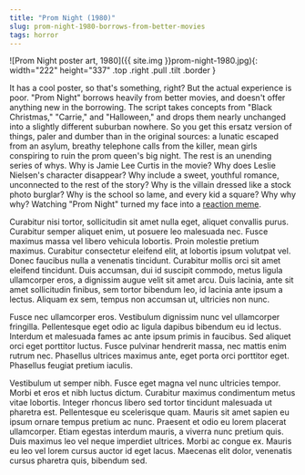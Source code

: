 ```yaml
---
title: "Prom Night (1980)"
slug: prom-night-1980-borrows-from-better-movies
tags: horror
---
```


![Prom Night poster art, 1980]({{ site.img }}prom-night-1980.jpg){: width="222" height="337" .top .right .pull .tilt .border }

It has a cool poster, so that's something, right? But the actual experience is poor. "Prom Night" borrows heavily from better movies, and doesn't offer anything new in the borrowing. The script takes concepts from "Black Christmas," "Carrie," and "Halloween," and drops them nearly unchanged into a slightly different suburban nowhere. So you get this ersatz version of things, paler and dumber than in the original sources: a lunatic escaped from an asylum, breathy telephone calls from the killer, mean girls conspiring to ruin the prom queen's big night. The rest is an unending series of whys. <!--more-->Why is Jamie Lee Curtis in the movie? Why does Leslie Nielsen's character disappear? Why include a sweet, youthful romance, unconnected to the rest of the story? Why is the villain dressed like a stock photo burglar? Why is the school so lame, and every kid a square? Why why why? Watching "Prom Night" turned my face into a [reaction meme](https://duckduckgo.com/?q=Confused+Reporter+Jonathan+Swan&iax=images&ia=images).

Curabitur nisi tortor, sollicitudin sit amet nulla eget, aliquet convallis purus. Curabitur semper aliquet enim, ut posuere leo malesuada nec. Fusce maximus massa vel libero vehicula lobortis. Proin molestie pretium maximus. Curabitur consectetur eleifend elit, at lobortis ipsum volutpat vel. Donec faucibus nulla a venenatis tincidunt. Curabitur mollis orci sit amet eleifend tincidunt. Duis accumsan, dui id suscipit commodo, metus ligula ullamcorper eros, a dignissim augue velit sit amet arcu. Duis lacinia, ante sit amet sollicitudin finibus, sem tortor bibendum leo, id lacinia ante ipsum a lectus. Aliquam ex sem, tempus non accumsan ut, ultricies non nunc.

Fusce nec ullamcorper eros. Vestibulum dignissim nunc vel ullamcorper fringilla. Pellentesque eget odio ac ligula dapibus bibendum eu id lectus. Interdum et malesuada fames ac ante ipsum primis in faucibus. Sed aliquet orci eget porttitor luctus. Fusce pulvinar hendrerit massa, nec mattis enim rutrum nec. Phasellus ultrices maximus ante, eget porta orci porttitor eget. Phasellus feugiat pretium iaculis.

Vestibulum ut semper nibh. Fusce eget magna vel nunc ultricies tempor. Morbi et eros et nibh luctus dictum. Curabitur maximus condimentum metus vitae lobortis. Integer rhoncus libero sed tortor tincidunt malesuada ut pharetra est. Pellentesque eu scelerisque quam. Mauris sit amet sapien eu ipsum ornare tempus pretium ac nunc. Praesent et odio eu lorem placerat ullamcorper. Etiam egestas interdum mauris, a viverra nunc pretium quis. Duis maximus leo vel neque imperdiet ultrices. Morbi ac congue ex. Mauris eu leo vel lorem cursus auctor id eget lacus. Maecenas elit dolor, venenatis cursus pharetra quis, bibendum sed.
